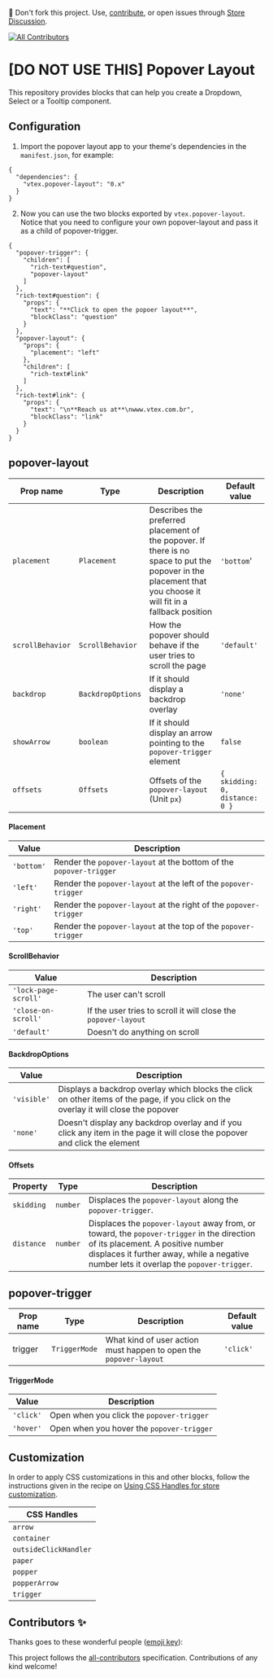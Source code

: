 📢 Don't fork this project. Use, [contribute](https://github.com/vtex-apps/popover-layout), or open issues through [Store Discussion](https://github.com/vtex-apps/store-discussion).
<!-- ALL-CONTRIBUTORS-BADGE:START - Do not remove or modify this section -->
[![All Contributors](https://img.shields.io/badge/all_contributors-0-orange.svg?style=flat-square)](#contributors-)
<!-- ALL-CONTRIBUTORS-BADGE:END -->

# [DO NOT USE THIS] Popover Layout

This repository provides blocks that can help you create a Dropdown, Select or a Tooltip component.

## Configuration

1. Import the popover layout app to your theme's dependencies in the `manifest.json`, for example:

```jsonc
{
  "dependencies": {
    "vtex.popover-layout": "0.x"
  }
}
```

2. Now you can use the two blocks exported by `vtex.popover-layout`. Notice that you need to configure your own popover-layout and pass it as a child of popover-trigger.

```jsonc
{
  "popover-trigger": {
    "children": [
      "rich-text#question",
      "popover-layout"    
    ]
  },
  "rich-text#question": {
    "props": {
      "text": "**Click to open the popoer layout**",
      "blockClass": "question"
    }
  },
  "popover-layout": {
    "props": {
      "placement": "left"
    },
    "children": [
      "rich-text#link"
    ]
  },
  "rich-text#link": {
    "props": {
      "text": "\n**Reach us at**\nwww.vtex.com.br",
      "blockClass": "link"
    }
  }
}
```

## popover-layout

| Prop name | Type | Description | Default value |
| --- | --- | --- | --- |
| `placement` | `Placement` | Describes the preferred placement of the popover. If there is no space to put the popover in the placement that you choose it will fit in a fallback position | `'bottom`' |
| `scrollBehavior` | `ScrollBehavior` | How the popover should behave if the user tries to scroll the page | `'default'` |
| `backdrop` | `BackdropOptions` | If it should display a backdrop overlay | `'none'` |
| `showArrow`  | `boolean` | If it should display an arrow pointing to the `popover-trigger` element | `false` |
| `offsets` | `Offsets` | Offsets of the `popover-layout` (Unit `px`) | `{ skidding: 0, distance: 0 }` |

#### Placement

| Value | Description |
| --- | --- |
| `'bottom'` | Render the `popover-layout` at the bottom of the `popover-trigger` |
| `'left'` | Render the `popover-layout` at the left of the `popover-trigger` |
| `'right'` | Render the `popover-layout` at the right of the `popover-trigger` |
| `'top'` | Render the `popover-layout` at the top of the `popover-trigger` |

#### ScrollBehavior

| Value | Description |
| --- | --- |
| `'lock-page-scroll'` | The user can't scroll |
| `'close-on-scroll'` | If the user tries to scroll it will close the `popover-layout` |
| `'default'` | Doesn't do anything on scroll |

#### BackdropOptions

| Value | Description |
| --- | --- |
| `'visible'` | Displays a backdrop overlay which blocks the click on other items of the page, if you click on the overlay it will close the popover |
| `'none'` | Doesn't display any backdrop overlay and if you click any item in the page it will close the popover and click the element |

#### Offsets

| Property | Type | Description |
| --- | --- | --- |
| `skidding` | `number` | Displaces the `popover-layout` along the `popover-trigger`. |
| `distance` | `number` | Displaces the `popover-layout` away from, or toward, the `popover-trigger` in the direction of its placement. A positive number displaces it further away, while a negative number lets it overlap the `popover-trigger`. |


## popover-trigger

| Prop name | Type | Description | Default value |
| --- | --- | --- | --- |
| trigger | `TriggerMode` | What kind of user action must happen to open the `popover-layout` | `'click'` |

#### TriggerMode

| Value | Description |
| --- | --- |
| `'click'` | Open when you click the `popover-trigger` |
| `'hover'` | Open when you hover the `popover-trigger` | 

## Customization

In order to apply CSS customizations in this and other blocks, follow the instructions given in the recipe on [Using CSS Handles for store customization](https://vtex.io/docs/recipes/style/using-css-handles-for-store-customization).

| CSS Handles |
| --- |
| `arrow` |
| `container` |
| `outsideClickHandler` |
| `paper` |
| `popper` |
| `popperArrow` |
| `trigger` |

## Contributors ✨

Thanks goes to these wonderful people ([emoji key](https://allcontributors.org/docs/en/emoji-key)):

<!-- ALL-CONTRIBUTORS-LIST:START - Do not remove or modify this section -->
<!-- prettier-ignore-start -->
<!-- markdownlint-disable -->
<!-- markdownlint-enable -->
<!-- prettier-ignore-end -->
<!-- ALL-CONTRIBUTORS-LIST:END -->

This project follows the [all-contributors](https://github.com/all-contributors/all-contributors) specification. Contributions of any kind welcome!
